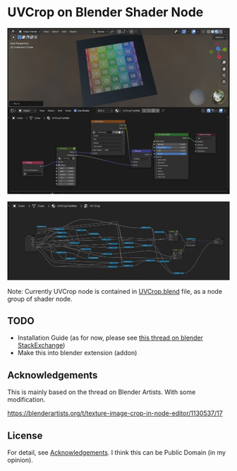 # UVCrop on Blender Shader Node

![screenshot_usage](./screenshot_usage.png)

![screenshot_uvcrop](./screenshot_uvcrop.png)

Note: Currently UVCrop node is contained in [UVCrop.blend](./UVCrop.blend) file, as a node group of shader node.

## TODO

- Installation Guide (as for now, please see [this thread on blender StackExchange](https://blender.stackexchange.com/questions/270632/how-can-i-save-a-node-group-for-later-use-without-going-through-a-blend-file))
- Make this into blender extension (addon)

## Acknowledgements

This is mainly based on the thread on Blender Artists. With some modification.

https://blenderartists.org/t/texture-image-crop-in-node-editor/1130537/17

## License

For detail, see [Acknowledgements](#acknowledgements). I think this can be Public Domain (in my opinion).